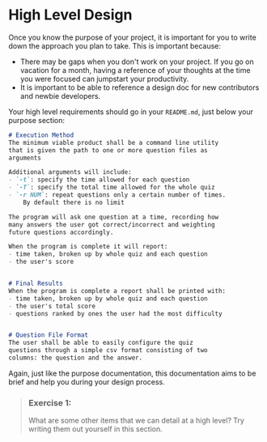 # High Level Design

Once you know the purpose of your project, it is important for you to write
down the approach you plan to take. This is important because:
- There may be gaps when you don't work on your project. If you go on vacation
  for a month, having a reference of your thoughts at the time you were focused
  can jumpstart your productivity.
- It is important to be able to reference a design doc for new contributors and
  newbie developers.

Your high level requirements should go in your `README.md`, just below your purpose
section:

```markdown
# Execution Method
The minimum viable product shall be a command line utility
that is given the path to one or more question files as
arguments

Additional arguments will include:
- `-t`: specify the time allowed for each question
- `-T`: specify the total time allowed for the whole quiz
- `-r NUM`: repeat questions only a certain number of times.
    By default there is no limit

The program will ask one question at a time, recording how
many answers the user got correct/incorrect and weighting
future questions accordingly.

When the program is complete it will report:
- time taken, broken up by whole quiz and each question
- the user's score


# Final Results
When the program is complete a report shall be printed with:
- time taken, broken up by whole quiz and each question
- the user's total score
- questions ranked by ones the user had the most difficulty


# Question File Format
The user shall be able to easily configure the quiz
questions through a simple csv format consisting of two
columns: the question and the answer.
```

Again, just like the purpose documentation, this documentation aims to be
brief and help you during your design process.

> ### Exercise 1:
> What are some other items that we can detail at a high level?
> Try writing them out yourself in this section.
